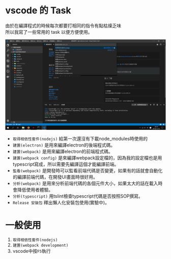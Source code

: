 # vscode 的 Task

由於在編譯程式的時候每次都要打相同的指令有點枯燥乏味  
所以我寫了一些常用的 task 以便方便使用。  

<img src="../pic/task.png" />  

- `取得相依性套件(nodejs)` 給第一次還沒有下載node_modules時使用的
- `建置(electron)` 是用來編譯electron的後端程式碼。
- `建置(webpack)` 是用來編譯electron的前端程式碼。
- `建置(webpack config)` 是來編譯webpack設定檔的，因為我的設定檔也是用typescript寫成，所以需要先編譯這個才能編譯前端。
- `監看(webpack)` 是開發時可以監看前端代碼是否變更，如果有的話就會自動化的編譯前端代碼，在開發UI畫面時很好用。
- `分析(webpack)` 是用來分析前端代碼的各個元件大小，如果太大的話在載入時會降低使用者體驗。
- `分析(typescript)` 用tslint檢查typescript代碼是否按照SOP撰寫。
- `Release 安裝包` 釋出懶人化安裝包使用(實驗中)。

# 一般使用
1. `取得相依性套件(nodejs)`
2. `建置(webpack development)`
3. vscode中按`F5`執行
